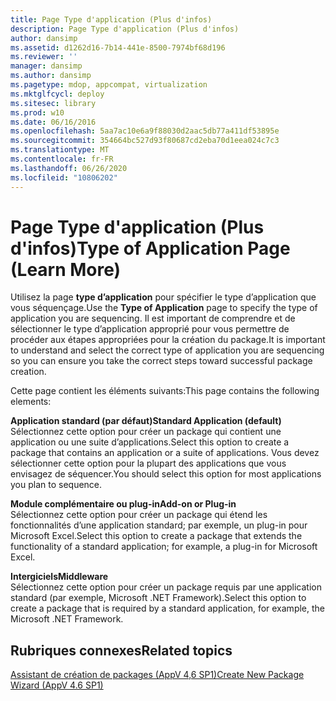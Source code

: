 ```yaml
---
title: Page Type d'application (Plus d'infos)
description: Page Type d'application (Plus d'infos)
author: dansimp
ms.assetid: d1262d16-7b14-441e-8500-7974bf68d196
ms.reviewer: ''
manager: dansimp
ms.author: dansimp
ms.pagetype: mdop, appcompat, virtualization
ms.mktglfcycl: deploy
ms.sitesec: library
ms.prod: w10
ms.date: 06/16/2016
ms.openlocfilehash: 5aa7ac10e6a9f88030d2aac5db77a411df53895e
ms.sourcegitcommit: 354664bc527d93f80687cd2eba70d1eea024c7c3
ms.translationtype: MT
ms.contentlocale: fr-FR
ms.lasthandoff: 06/26/2020
ms.locfileid: "10806202"
---
```

# <span data-ttu-id="bd045-103">Page Type d'application (Plus d'infos)</span><span class="sxs-lookup"><span data-stu-id="bd045-103">Type of Application Page (Learn More)</span></span>


<span data-ttu-id="bd045-104">Utilisez la page **type d’application** pour spécifier le type d’application que vous séquençage.</span><span class="sxs-lookup"><span data-stu-id="bd045-104">Use the **Type of Application** page to specify the type of application you are sequencing.</span></span> <span data-ttu-id="bd045-105">Il est important de comprendre et de sélectionner le type d’application approprié pour vous permettre de procéder aux étapes appropriées pour la création du package.</span><span class="sxs-lookup"><span data-stu-id="bd045-105">It is important to understand and select the correct type of application you are sequencing so you can ensure you take the correct steps toward successful package creation.</span></span>

<span data-ttu-id="bd045-106">Cette page contient les éléments suivants:</span><span class="sxs-lookup"><span data-stu-id="bd045-106">This page contains the following elements:</span></span>

<a href="" id="standard-application--default-"></a>**<span data-ttu-id="bd045-107">Application standard (par défaut)</span><span class="sxs-lookup"><span data-stu-id="bd045-107">Standard Application (default)</span></span>**  
<span data-ttu-id="bd045-108">Sélectionnez cette option pour créer un package qui contient une application ou une suite d’applications.</span><span class="sxs-lookup"><span data-stu-id="bd045-108">Select this option to create a package that contains an application or a suite of applications.</span></span> <span data-ttu-id="bd045-109">Vous devez sélectionner cette option pour la plupart des applications que vous envisagez de séquencer.</span><span class="sxs-lookup"><span data-stu-id="bd045-109">You should select this option for most applications you plan to sequence.</span></span>

<a href="" id="add-on-or-plug-in"></a>**<span data-ttu-id="bd045-110">Module complémentaire ou plug-in</span><span class="sxs-lookup"><span data-stu-id="bd045-110">Add-on or Plug-in</span></span>**  
<span data-ttu-id="bd045-111">Sélectionnez cette option pour créer un package qui étend les fonctionnalités d’une application standard; par exemple, un plug-in pour Microsoft Excel.</span><span class="sxs-lookup"><span data-stu-id="bd045-111">Select this option to create a package that extends the functionality of a standard application; for example, a plug-in for Microsoft Excel.</span></span>

<a href="" id="middleware"></a>**<span data-ttu-id="bd045-112">Intergiciels</span><span class="sxs-lookup"><span data-stu-id="bd045-112">Middleware</span></span>**  
<span data-ttu-id="bd045-113">Sélectionnez cette option pour créer un package requis par une application standard (par exemple, Microsoft .NET Framework).</span><span class="sxs-lookup"><span data-stu-id="bd045-113">Select this option to create a package that is required by a standard application, for example, the Microsoft .NET Framework.</span></span>

## <span data-ttu-id="bd045-114">Rubriques connexes</span><span class="sxs-lookup"><span data-stu-id="bd045-114">Related topics</span></span>


[<span data-ttu-id="bd045-115">Assistant de création de packages (AppV 4,6 SP1)</span><span class="sxs-lookup"><span data-stu-id="bd045-115">Create New Package Wizard (AppV 4.6 SP1)</span></span>](create-new-package-wizard---appv-46-sp1-.md)

 

 





